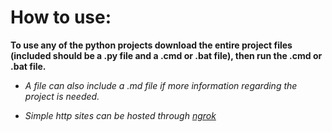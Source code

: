 # How to use:
**To use any of the python projects download the entire project files (included should be a .py file and a .cmd or .bat file), then run the .cmd or .bat file.**


- *A file can also include a .md file if more information regarding the project is needed.*

- *Simple http sites can be hosted through [ngrok](https://dashboard.ngrok.com/get-started/setup/windows)*
